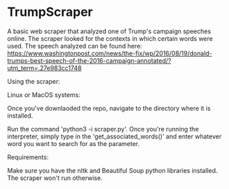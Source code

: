 # TrumpScraper
A basic web scraper that analyzed one of Trump's campaign speeches online. The scraper looked for the contexts in which certain words were used. The speech analyzed can be found here: https://www.washingtonpost.com/news/the-fix/wp/2016/08/19/donald-trumps-best-speech-of-the-2016-campaign-annotated/?utm_term=.27e983cc1748


Using the scraper:

Linux or MacOS systems: 

Once you've downlaoded the repo, navigate to the directory where it is installed. 

Run the command 'python3 -i scraper.py'.
Once you're running the interpreter, simply type in the 'get_associated_words()' and enter whatever word you want to search for as the parameter. 

Requirements:

Make sure you have the nltk and Beautiful Soup python libraries installed. The scraper won't run otherwise.
